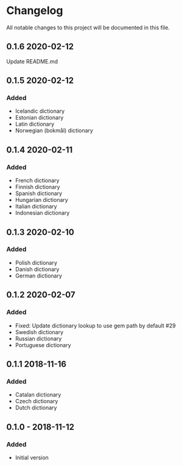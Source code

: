 # Changelog
All notable changes to this project will be documented in this file.
## 0.1.6 2020-02-12
Update README.md

## 0.1.5 2020-02-12
### Added 
- Icelandic dictionary
- Estonian dictionary
- Latin dictionary
- Norwegian (bokmål) dictionary

## 0.1.4 2020-02-11
### Added 
- French dictionary
- Finnish dictionary
- Spanish dictionary
- Hungarian dictionary
- Italian dictionary
- Indonesian dictionary

## 0.1.3 2020-02-10
### Added 
- Polish dictionary
- Danish dictionary
- German dictionary

## 0.1.2 2020-02-07
### Added 
- Fixed: Update dictionary lookup to use gem path by default #29
- Swedish dictionary
- Russian dictionary
- Portuguese dictionary


## 0.1.1 2018-11-16
### Added 
- Catalan dictionary
- Czech dictionary
- Dutch dictionary

## 0.1.0 - 2018-11-12
### Added
- Initial version